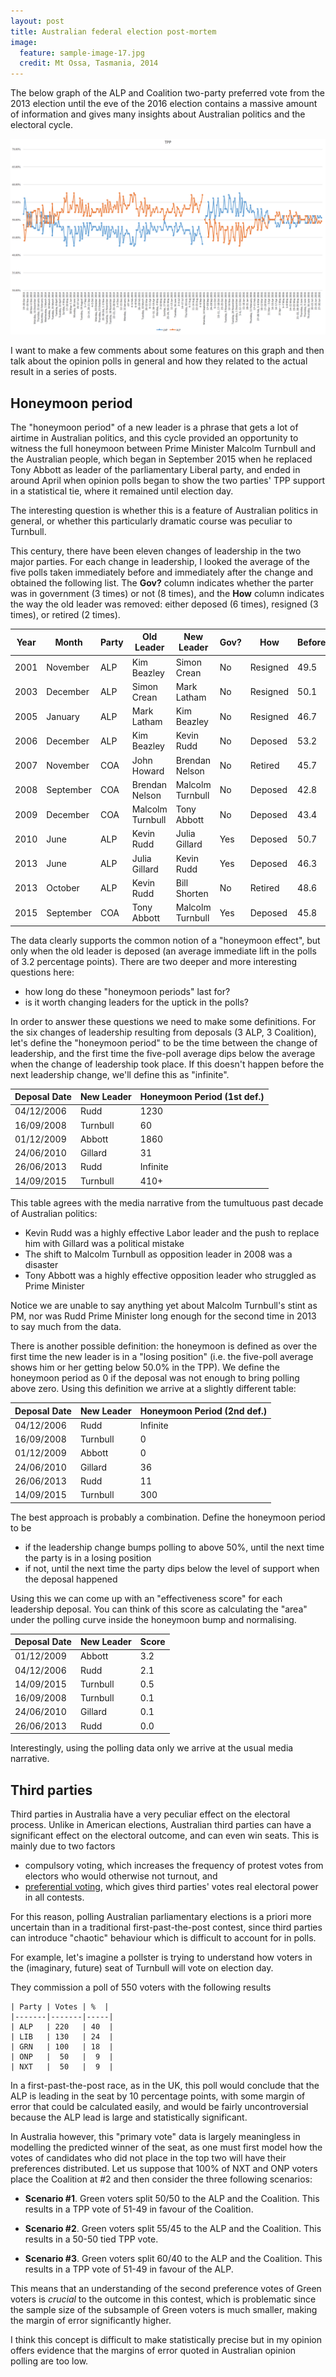 ```yaml
---
layout: post
title: Australian federal election post-mortem
image:
  feature: sample-image-17.jpg
  credit: Mt Ossa, Tasmania, 2014
---
```


The below graph of the ALP and Coalition two-party preferred vote from the 2013 election until the eve of the 2016 election contains a massive amount of information and gives many insights about Australian politics and the electoral cycle. 

![TPP data](https://github.com/clintonboys/clintonboys.github.io/blob/master/_posts/tpp.png?raw=true)

I want to make a few comments about some features on this graph and then talk about the opinion polls in general and how they related to the actual result in a series of posts. 

## Honeymoon period

The "honeymoon period" of a new leader is a phrase that gets a lot of airtime in Australian politics, and this cycle provided an opportunity to witness the full honeymoon between Prime Minister Malcolm Turnbull and the Australian people, which began in September 2015 when he replaced Tony Abbott as leader of the parliamentary Liberal party, and ended in around April when opinion polls began to show the two parties' TPP support in a statistical tie, where it remained until election day. 

The interesting question is whether this is a feature of Australian politics in general, or whether this particularly dramatic course was peculiar to Turnbull. 

This century, there have been eleven changes of leadership in the two major parties. For each change in leadership, I looked the average of the five polls taken immediately before and immediately after the change and obtained the following list. The **Gov?** column indicates whether the parter was in government (3 times) or not (8 times), and the **How** column indicates the way the old leader was removed: either deposed (6 times), resigned (3 times), or retired (2 times). 

| Year | Month     | Party | Old Leader       | New Leader       | Gov? | How      | Before | After | Change | 
|------|-----------|-------|------------------|------------------|------|----------|--------|-------|--------| 
| 2001 | November  | ALP   | Kim Beazley      | Simon Crean      | No   | Resigned | 49.5   | 48.3  | -1.2   | 
| 2003 | December  | ALP   | Simon Crean      | Mark Latham      | No   | Resigned | 50.1   | 50.5  | 0.4    | 
| 2005 | January   | ALP   | Mark Latham      | Kim Beazley      | No   | Resigned | 46.7   | 47.4  | 0.7    | 
| 2006 | December  | ALP   | Kim Beazley      | Kevin Rudd       | No   | Deposed  | 53.2   | 57.1  | 3.9    | 
| 2007 | November  | COA   | John Howard      | Brendan Nelson   | No   | Retired  | 45.7   | 40.5  | -5.2   | 
| 2008 | September | COA   | Brendan Nelson   | Malcolm Turnbull | No   | Deposed  | 42.8   | 44.6  | 1.8    | 
| 2009 | December  | COA   | Malcolm Turnbull | Tony Abbott      | No   | Deposed  | 43.4   | 44.2  | 0.8    | 
| 2010 | June      | ALP   | Kevin Rudd       | Julia Gillard    | Yes  | Deposed  | 50.7   | 53.5  | 2.8    | 
| 2013 | June      | ALP   | Julia Gillard    | Kevin Rudd       | Yes  | Deposed  | 46.3   | 50.6  | 4.3    | 
| 2013 | October   | ALP   | Kevin Rudd       | Bill Shorten     | No   | Retired  | 48.6   | 47    | -1.6   | 
| 2015 | September | COA   | Tony Abbott      | Malcolm Turnbull | Yes  | Deposed  | 45.8   | 51.4  | 5.6    | 

The data clearly supports the common notion of a "honeymoon effect", but only when the old leader is deposed (an average immediate lift in the polls of 3.2 percentage points). There are two deeper and more interesting questions here:

- how long do these "honeymoon periods" last for?
- is it worth changing leaders for the uptick in the polls?

In order to answer these questions we need to make some definitions. For the six changes of leadership resulting from deposals (3 ALP, 3 Coalition), let's define the "honeymoon period" to be the time between the change of leadership, and the first time the five-poll average dips below the average when the change of leadership took place. If this doesn't happen before the next leadership change, we'll define this as "infinite". 

| Deposal Date | New Leader | Honeymoon Period (1st def.)| 
|--------------|------------|----------------------------| 
| 04/12/2006   | Rudd       | 1230                       | 
| 16/09/2008   | Turnbull   | 60                         | 
| 01/12/2009   | Abbott     | 1860                       | 
| 24/06/2010   | Gillard    | 31                         | 
| 26/06/2013   | Rudd       | Infinite                   | 
| 14/09/2015   | Turnbull   | 410+                       | 

This table agrees with the media narrative from the tumultuous past decade of Australian politics: 

- Kevin Rudd was a highly effective Labor leader and the push to replace him with Gillard was a political mistake
- The shift to Malcolm Turnbull as opposition leader in 2008 was a disaster
- Tony Abbott was a highly effective opposition leader who struggled as Prime Minister

Notice we are unable to say anything yet about Malcolm Turnbull's stint as PM, nor was Rudd Prime Minister long enough for the second time in 2013 to say much from the data. 

There is another possible definition: the honeymoon is defined as over the first time the new leader is in a "losing position" (i.e. the five-poll average shows him or her getting below 50.0% in the TPP). We define the honeymoon period as 0 if the deposal was not enough to bring polling above zero. Using this definition we arrive at a slightly different table:

| Deposal Date | New Leader | Honeymoon Period (2nd def.)| 
|--------------|------------|----------------------------| 
| 04/12/2006   | Rudd       | Infinite                   | 
| 16/09/2008   | Turnbull   | 0                          | 
| 01/12/2009   | Abbott     | 0                          | 
| 24/06/2010   | Gillard    | 36                         | 
| 26/06/2013   | Rudd       | 11                         | 
| 14/09/2015   | Turnbull   | 300                        | 

The best approach is probably a combination. Define the honeymoon period to be 
- if the leadership change bumps polling to above 50%, until the next time the party is in a losing position
- if not, until the next time the party dips below the level of support when the deposal happened

Using this we can come up with an "effectiveness score" for each leadership deposal. You can think of this score as calculating the "area" under the polling curve inside the honeymoon bump and normalising. 

| Deposal Date | New Leader | Score| 
|--------------|------------|------| 
| 01/12/2009   | Abbott     | 3.2  | 
| 04/12/2006   | Rudd       | 2.1  | 
| 14/09/2015   | Turnbull   | 0.5  | 
| 16/09/2008   | Turnbull   | 0.1  | 
| 24/06/2010   | Gillard    | 0.1  | 
| 26/06/2013   | Rudd       | 0.0  | 

Interestingly, using the polling data only we arrive at the usual media narrative. 

## Third parties

Third parties in Australia have a very peculiar effect on the electoral process. Unlike in American elections, Australian third parties can have a significant effect on the electoral outcome, and can even win seats. This is mainly due to two factors

- compulsory voting, which increases the frequency of protest votes from electors who would otherwise not turnout, and
- [preferential voting](http://www.clintonboys.com/aus-election-model/), which gives third parties' votes real electoral power in all contests. 

For this reason, polling Australian parliamentary elections is a priori more uncertain than in a traditional first-past-the-post contest, since third parties can introduce "chaotic" behaviour which is difficult to account for in polls.

For example, let's imagine a pollster is trying to understand how voters in the (imaginary, future) seat of Turnbull will vote on election day. 

They commission a poll of 550 voters with the following results

```
| Party | Votes | %  | 
|-------|-------|-----| 
| ALP   | 220   | 40  |
| LIB   | 130   | 24  | 
| GRN   | 100   | 18  | 
| ONP   |  50   |  9  |
| NXT   |  50   |  9  |
```

In a first-past-the-post race, as in the UK, this poll would conclude that the ALP is leading in the seat by 10 percentage points, with some margin of error that could be calculated easily, and would be fairly uncontroversial because the ALP lead is large and statistically significant. 

In Australia however, this "primary vote" data is largely meaningless in modelling the predicted winner of the seat, as one must first model how the votes of candidates who did not place in the top two will have their preferences distributed. Let us suppose that 100% of NXT and ONP voters place the Coalition at #2 and then consider the three following scenarios:

- **Scenario #1**. Green voters split 50/50 to the ALP and the Coalition. This results in a TPP vote of 51-49 in favour of the Coalition. 

- **Scenario #2**. Green voters split 55/45 to the ALP and the Coalition. This results in a 50-50 tied TPP vote. 

- **Scenario #3**. Green voters split 60/40 to the ALP and the Coalition. This results in a TPP vote of 51-49 in favour of the ALP.

This means that an understanding of the second preference votes of Green voters is *crucial* to the outcome in this contest, which is problematic since the sample size of the subsample of Green voters is much smaller, making the margin of error significantly higher. 

I think this concept is difficult to make statistically precise but in my opinion offers evidence that the margins of error quoted in Australian opinion polling are too low. 






